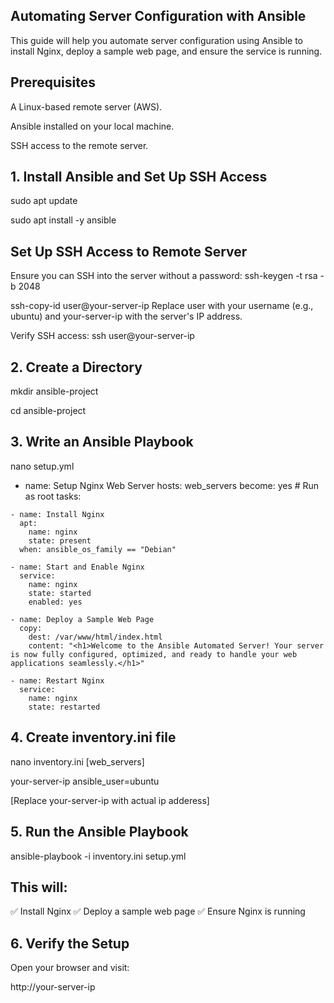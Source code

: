 ## Automating Server Configuration with Ansible

This guide will help you automate server configuration using Ansible to install Nginx, deploy a sample web page, and ensure the service is running.

## Prerequisites
A Linux-based remote server (AWS).

Ansible installed on your local machine.

SSH access to the remote server.

##  1. Install Ansible and Set Up SSH Access
sudo apt update

sudo apt install -y ansible

## Set Up SSH Access to Remote Server

Ensure you can SSH into the server without a password:
ssh-keygen -t rsa -b 2048

ssh-copy-id user@your-server-ip
Replace user with your  username (e.g., ubuntu) and your-server-ip with the server's IP address.

Verify SSH access:
ssh user@your-server-ip

## 2. Create a Directory 
mkdir ansible-project

cd ansible-project

## 3. Write an Ansible Playbook
nano setup.yml
   - name: Setup Nginx Web Server
  hosts: web_servers
  become: yes  # Run as root
  tasks:

    - name: Install Nginx
      apt:
        name: nginx
        state: present
      when: ansible_os_family == "Debian"

    - name: Start and Enable Nginx
      service:
        name: nginx
        state: started
        enabled: yes

    - name: Deploy a Sample Web Page
      copy:
        dest: /var/www/html/index.html
        content: "<h1>Welcome to the Ansible Automated Server! Your server is now fully configured, optimized, and ready to handle your web applications seamlessly.</h1>"

    - name: Restart Nginx
      service:
        name: nginx
        state: restarted

## 4. Create  inventory.ini file
nano inventory.ini
    [web_servers]
      
your-server-ip ansible_user=ubuntu

[Replace your-server-ip with actual ip adderess]

## 5. Run the Ansible Playbook
  ansible-playbook -i inventory.ini setup.yml

  ## This will:
✅ Install Nginx
✅ Deploy a sample web page
✅ Ensure Nginx is running

## 6. Verify the Setup
  Open your browser and visit:

  http://your-server-ip
  
